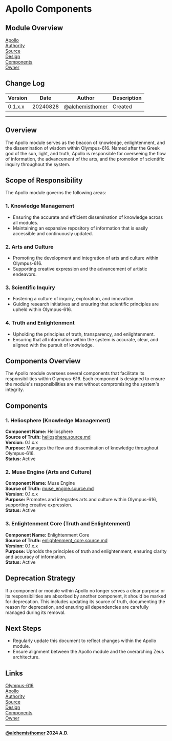 # Apollo Components

## Module Overview
[Apollo](README.md)  
[Authority](../zeus/zeus.components.md)  
[Source](apollo.source.md)  
[Design](apollo.design.md)  
[Components](apollo.components.md)  
[Owner](https://github.com/alchemisthomer)  

## Change Log

| Version   | Date       | Author                                                   | Description   |
|-----------|------------|----------------------------------------------------------|---------------|
| 0.1.x.x   | 20240828   | [@alchemisthomer](https://github.com/alchemisthomer)     | Created       

---

## Overview

The Apollo module serves as the beacon of knowledge, enlightenment, and the dissemination of wisdom within Olympus-616. Named after the Greek god of the sun, light, and truth, Apollo is responsible for overseeing the flow of information, the advancement of the arts, and the promotion of scientific inquiry throughout the system.

## Scope of Responsibility

The Apollo module governs the following areas:

### 1. **Knowledge Management**
   - Ensuring the accurate and efficient dissemination of knowledge across all modules.
   - Maintaining an expansive repository of information that is easily accessible and continuously updated.

### 2. **Arts and Culture**
   - Promoting the development and integration of arts and culture within Olympus-616.
   - Supporting creative expression and the advancement of artistic endeavors.

### 3. **Scientific Inquiry**
   - Fostering a culture of inquiry, exploration, and innovation.
   - Guiding research initiatives and ensuring that scientific principles are upheld within Olympus-616.

### 4. **Truth and Enlightenment**
   - Upholding the principles of truth, transparency, and enlightenment.
   - Ensuring that all information within the system is accurate, clear, and aligned with the pursuit of knowledge.

## Components Overview

The Apollo module oversees several components that facilitate its responsibilities within Olympus-616. Each component is designed to ensure the module's responsibilities are met without compromising the system's integrity.

## Components

### 1. Heliosphere (Knowledge Management)
   **Component Name:** Heliosphere  
   **Source of Truth:** [heliosphere.source.md](../apollo/heliosphere.source.md)  
   **Version:** 0.1.x.x  
   **Purpose:** Manages the flow and dissemination of knowledge throughout Olympus-616.  
   **Status:** Active

### 2. Muse Engine (Arts and Culture)
   **Component Name:** Muse Engine  
   **Source of Truth:** [muse_engine.source.md](../apollo/muse_engine.source.md)  
   **Version:** 0.1.x.x  
   **Purpose:** Promotes and integrates arts and culture within Olympus-616, supporting creative expression.  
   **Status:** Active

### 3. Enlightenment Core (Truth and Enlightenment)
   **Component Name:** Enlightenment Core  
   **Source of Truth:** [enlightenment_core.source.md](../apollo/enlightenment_core.source.md)  
   **Version:** 0.1.x.x  
   **Purpose:** Upholds the principles of truth and enlightenment, ensuring clarity and accuracy of information.  
   **Status:** Active

## Deprecation Strategy

If a component or module within Apollo no longer serves a clear purpose or its responsibilities are absorbed by another component, it should be marked for deprecation. This includes updating its source of truth, documenting the reason for deprecation, and ensuring all dependencies are carefully managed during its removal.

## Next Steps

- Regularly update this document to reflect changes within the Apollo module.
- Ensure alignment between the Apollo module and the overarching Zeus architecture.

## Links
[Olympus-616](../../README.md)  
[Apollo](README.md)  
[Authority](https://github.com/alchemisthomer)  
[Source](apollo.source.md)  
[Design](apollo.design.md)  
[Components](apollo.components.md)  
[Owner](https://github.com/alchemisthomer)
***
**[@alchemisthomer](https://github.com/alchemisthomer)
2024 A.D.**

